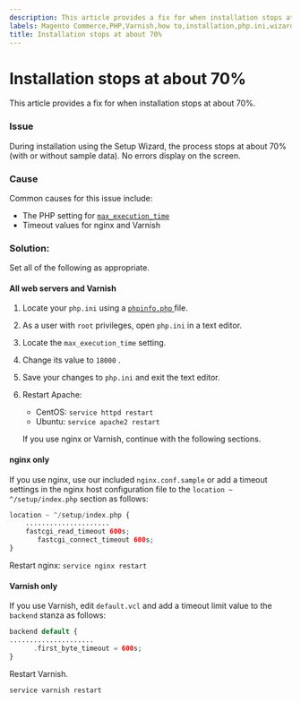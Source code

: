 ```yaml
---
description: This article provides a fix for when installation stops at about 70%.
labels: Magento Commerce,PHP,Varnish,how to,installation,php.ini,wizard
title: Installation stops at about 70%
---
```


# Installation stops at about 70%

This article provides a fix for when installation stops at about 70%.

### Issue

During installation using the Setup Wizard, the process stops at about 70% (with or without sample data). No errors display on the screen.

### Cause

Common causes for this issue include:

* The PHP setting for [ `max_execution_time` ](http://php.net/manual/en/info.configuration.php#ini.max-execution-time)
* Timeout values for nginx and Varnish

<h3 id="solution-">Solution:</h3>

Set all of the following as appropriate.

<h4 id="all-web-servers-and-varnish">All web servers and Varnish</h4>

1. Locate your `php.ini` using a [ `phpinfo.php` ](https://devdocs.magento.com/guides/v2.3/install-gde/prereq/optional.html#install-optional-phpinfo) file.
1. As a user with `root` privileges, open `php.ini` in a text editor.
1. Locate the `max_execution_time` setting.
1. Change its value to `18000` .
1. Save your changes to `php.ini` and exit the text editor.
1. Restart Apache:    
    * CentOS: `service httpd restart`
    * Ubuntu: `service apache2 restart`

    If you use nginx or Varnish, continue with the following sections.    

<h4 id="nginx-only">nginx only</h4>

If you use nginx, use our included `nginx.conf.sample` or add a timeout settings in the nginx host configuration file to the `location ~ ^/setup/index.php` section as follows:

```php
location ~ ^/setup/index.php {
    .....................
    fastcgi_read_timeout 600s;
       fastcgi_connect_timeout 600s;
}
```

Restart nginx: `service nginx restart`

<h4 id="varnish-only">Varnish only</h4>

If you use Varnish, edit `default.vcl` and add a timeout limit value to the `backend` stanza as follows:

```php
backend default {
.....................
      .first_byte_timeout = 600s;
}
```

Restart Varnish.

```php
service varnish restart
```
